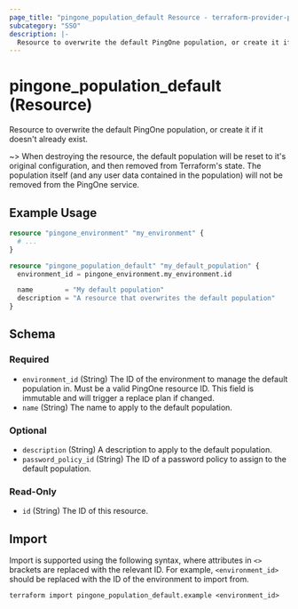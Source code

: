 ```yaml
---
page_title: "pingone_population_default Resource - terraform-provider-pingone"
subcategory: "SSO"
description: |-
  Resource to overwrite the default PingOne population, or create it if it doesn't already exist.
---
```


# pingone_population_default (Resource)

Resource to overwrite the default PingOne population, or create it if it doesn't already exist.

~> When destroying the resource, the default population will be reset to it's original configuration, and then removed from Terraform's state.  The population itself (and any user data contained in the population) will not be removed from the PingOne service.

## Example Usage

```terraform
resource "pingone_environment" "my_environment" {
  # ...
}

resource "pingone_population_default" "my_default_population" {
  environment_id = pingone_environment.my_environment.id

  name        = "My default population"
  description = "A resource that overwrites the default population"
}
```

<!-- schema generated by tfplugindocs -->
## Schema

### Required

- `environment_id` (String) The ID of the environment to manage the default population in.  Must be a valid PingOne resource ID.  This field is immutable and will trigger a replace plan if changed.
- `name` (String) The name to apply to the default population.

### Optional

- `description` (String) A description to apply to the default population.
- `password_policy_id` (String) The ID of a password policy to assign to the default population.

### Read-Only

- `id` (String) The ID of this resource.

## Import

Import is supported using the following syntax, where attributes in `<>` brackets are replaced with the relevant ID.  For example, `<environment_id>` should be replaced with the ID of the environment to import from.

```shell
terraform import pingone_population_default.example <environment_id>
```
